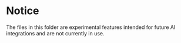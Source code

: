 # Notice

The files in this folder are experimental features intended for future AI integrations and are not currently in use.
